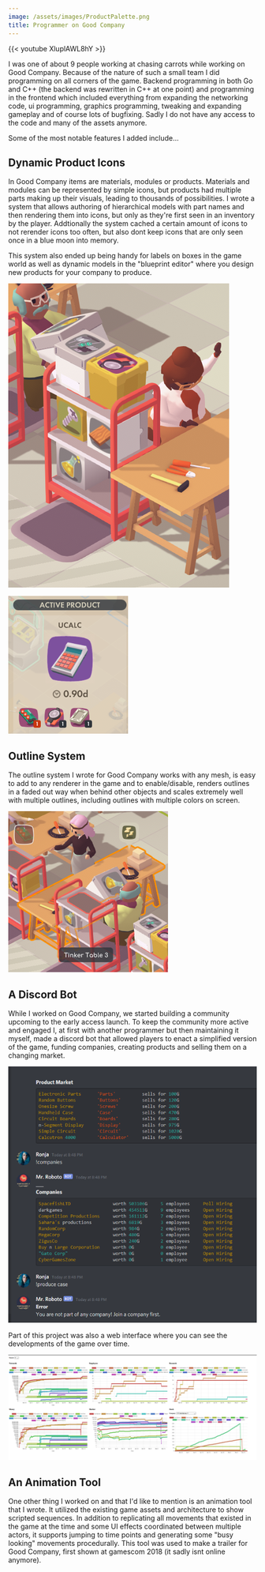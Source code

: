 ```yaml
---
image: /assets/images/ProductPalette.png
title: Programmer on Good Company
---
```


{{< youtube XluplAWL8hY >}}

I was one of about 9 people working at chasing carrots while working on Good Company. Because of the nature of such a small team I did programming on all corners of the game. Backend programming in both Go and C++ (the backend was rewritten in C++ at one point) and programming in the frontend which included everything from expanding the networking code, ui programming, graphics programming, tweaking and expanding gameplay and of course lots of bugfixing.
Sadly I do not have any access to the code and many of the assets anymore.

Some of the most notable features I added include...

## Dynamic Product Icons

In Good Company items are materials, modules or products. Materials and modules can be represented by simple icons, but products had multiple parts making up their visuals, leading to thousands of possibilities. I wrote a system that allows authoring of hierarchical models with part names and then rendering them into icons, but only as they're first seen in an inventory by the player. Addtionally the system cached a certain amount of icons to not rerender icons too often, but also dont keep icons that are only seen once in a blue moon into memory.

This system also ended up being handy for labels on boxes in the game world as well as dynamic models in the "blueprint editor" where you design new products for your company to produce.

![](/assets/images/ProductShelf.png)

![](/assets/images/ProductAssembly.png)

## Outline System

The outline system I wrote for Good Company works with any mesh, is easy to add to any renderer in the game and to enable/disable, renders outlines in a faded out way when behind other objects and scales extremely well with multiple outlines, including outlines with multiple colors on screen.

![](/assets/images/gc_outline.png)

## A Discord Bot

While I worked on Good Company, we started building a community upcoming to the early access launch. To keep the community more active and engaged I, at first with another programmer but then maintaining it myself, made a discord bot that allowed players to enact a simplified version of the game, funding companies, creating products and selling them on a changing market.

![](/assets/images/discord_bot.png)

Part of this project was also a web interface where you can see the developments of the game over time.

![](/assets/images/discord_stats.png)

## An Animation Tool

One other thing I worked on and that I'd like to mention is an animation tool that I wrote. It utilized the existing game assets and architecture to show scripted sequences. In addition to replicating all movements that existed in the game at the time and some UI effects coordinated between multiple actors, it supports jumping to time points and generating some "busy looking" movements procedurally. This tool was used to make a trailer for Good Company, first shown at gamescom 2018 (it sadly isnt online anymore).